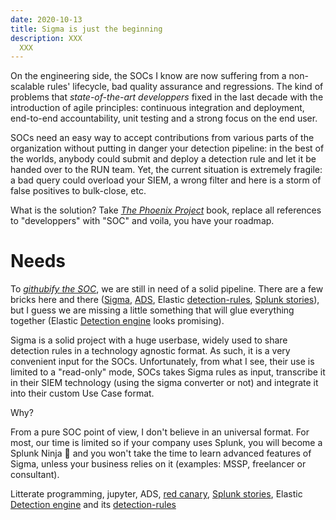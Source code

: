 ```yaml
---
date: 2020-10-13
title: Sigma is just the beginning
description: XXX
  XXX
---
```


On the engineering side,  the SOCs I know are now suffering from a non-scalable rules' lifecycle, bad quality assurance and regressions. The kind of problems that *state-of-the-art developpers* fixed in the last decade with the introduction of agile principles: continuous integration and deployment, end-to-end accountability, unit testing and a strong focus on the end user.

SOCs need an easy way to accept contributions from various parts of the organization without putting in danger your detection pipeline: in the best of the worlds, anybody could submit and deploy a detection rule and let it be handed over to the RUN team. Yet, the current situation is extremely fragile: a bad query could overload your SIEM, a wrong filter and here is a storm of false positives to bulk-close, etc.

What is the solution? Take [*The Phoenix Project*](https://www.amazon.com/Phoenix-Project-DevOps-Helping-Business/dp/0988262592)  book, replace all references to "developpers" with "SOC" and voila, you have your roadmap. 

# Needs

To [*githubify the SOC*](https://medium.com/@johnlatwc/the-githubification-of-infosec-afbdbfaad1d1), we are still in need of a solid pipeline. There are a few bricks here and there ([Sigma](https://github.com/Neo23x0/sigma), [ADS](https://medium.com/palantir/alerting-and-detection-strategy-framework-52dc33722df2),  Elastic [detection-rules](https://github.com/elastic/detection-rules),  [Splunk stories](https://github.com/splunk/security-content/blob/develop/stories/credential_dumping.yml)), but I guess we are missing a little something that will glue everything together (Elastic [Detection engine](https://www.elastic.co/blog/elastic-siem-detections) looks promising).

Sigma is a solid project with a huge userbase, widely used to share detection rules in a technology agnostic format. As such, it is a very convenient input for the SOCs. Unfortunately, from what I see, their use is limited to a "read-only" mode, SOCs takes Sigma rules as input, transcribe it in their SIEM technology (using the sigma converter or not) and integrate it into their custom Use Case format.

Why?

From a pure SOC point of view, I don't believe in an universal format. For most, our time is limited so if your company uses Splunk, you will become a Splunk Ninja 👤  and you won't take the time to learn advanced features of Sigma, unless your business relies on it (examples: MSSP, freelancer or consultant).



Litterate programming, jupyter, ADS, [red canary](https://redcanary.com/blog/breathing-life-detection-capability/), [Splunk stories](https://github.com/splunk/security-content/blob/develop/stories/credential_dumping.yml), Elastic [Detection engine](https://www.elastic.co/blog/elastic-siem-detections) and its [detection-rules](https://github.com/elastic/detection-rules)
